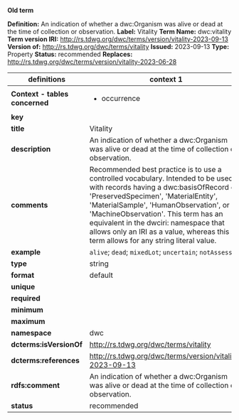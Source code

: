 **Old term**

**Definition:** An indication of whether a dwc:Organism was alive or dead at the time of collection or observation.
**Label:** Vitality
**Term Name:** dwc:vitality
**Term version IRI:** http://rs.tdwg.org/dwc/terms/version/vitality-2023-09-13
**Version of:** http://rs.tdwg.org/dwc/terms/vitality
**Issued:** 2023-09-13
**Type:** Property
**Status:** recommended
**Replaces:** http://rs.tdwg.org/dwc/terms/version/vitality-2023-06-28


| definitions | context 1 |
|-|-|
| **Context - tables concerned** | <ul><li>occurrence</li></ul> |
| **key** |  |
| **title** | Vitality |
| **description** | An indication of whether a dwc:Organism was alive or dead at the time of collection or observation. |
| **comments** | Recommended best practice is to use a controlled vocabulary. Intended to be used with records having a dwc:basisOfRecord of 'PreservedSpecimen', 'MaterialEntity', 'MaterialSample', 'HumanObservation', or 'MachineObservation'. This term has an equivalent in the dwciri: namespace that allows only an IRI as a value, whereas this term allows for any string literal value. |
| **example** | `alive`; `dead`; `mixedLot`; `uncertain`; `notAssessed` |
| **type** | string |
| **format** | default |
| **unique** |  |
| **required** |  |
| **minimum** |  |
| **maximum** |  |
| **namespace** | dwc |
| **dcterms:isVersionOf** | http://rs.tdwg.org/dwc/terms/vitality |
| **dcterms:references** | http://rs.tdwg.org/dwc/terms/version/vitality-2023-09-13 |
| **rdfs:comment** | An indication of whether a dwc:Organism was alive or dead at the time of collection or observation. |
| **status** | recommended |
